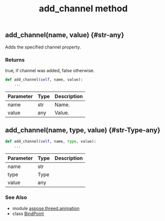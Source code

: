 ﻿---
title: add_channel method
second_title: Aspose.3D for Python via .NET API References
description: 
type: docs
weight: 20
url: /python-net/aspose.threed.animation/bindpoint/add_channel/
is_root: false
---

## add_channel(name, value) {#str-any}

Adds the specified channel property.


### Returns 


true, if channel was added, false otherwise.


```python
def add_channel(self, name, value):
    ...
```


| Parameter | Type | Description |
| :- | :- | :- |
| name | str | Name. |
| value | any | Value. |


## add_channel(name, type, value) {#str-Type-any}





```python
def add_channel(self, name, type, value):
    ...
```


| Parameter | Type | Description |
| :- | :- | :- |
| name | str |  |
| type | Type |  |
| value | any |  |



### See Also
* module [aspose.threed.animation](../../)
* class [BindPoint](/3d/python-net/aspose.threed.animation/bindpoint)
